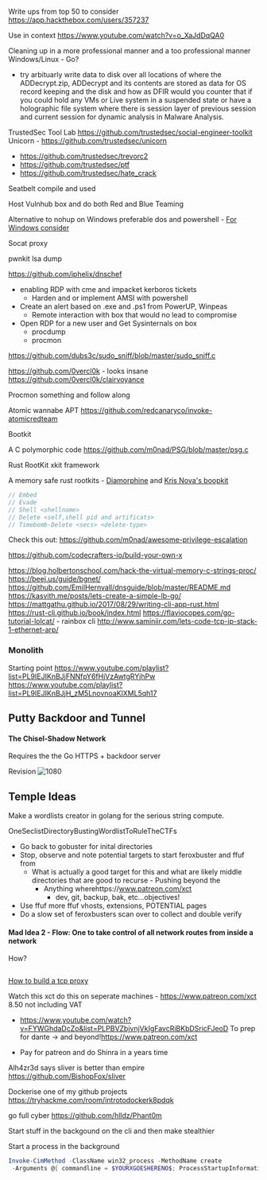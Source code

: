 
Write ups from top 50 to consider
https://app.hackthebox.com/users/357237



Use in context https://www.youtube.com/watch?v=o_XaJdDqQA0

Cleaning up in a more professional manner and a too professional manner
Windows/Linux - Go?

- try arbituarly write data to disk over all locations of where the ADDecrypt.zip, ADDecrypt and its contents are stored as data for OS record keeping and the disk and how as DFIR would you counter that if you could hold any VMs or Live system in a suspended state or have a holographic file system where there is session layer of previous session and current session for dynamic analysis in Malware Analysis. 

TrustedSec Tool Lab
https://github.com/trustedsec/social-engineer-toolkit
Unicorn - https://github.com/trustedsec/unicorn

- https://github.com/trustedsec/trevorc2
- https://github.com/trustedsec/ptf
- https://github.com/trustedsec/hate_crack

Seatbelt compile and used

Host Vulnhub box and do both Red and Blue Teaming 

Alternative to nohup on Windows preferable dos and powershell - [For Windows consider](https://learn.microsoft.com/en-US/troubleshoot/windows-client/deployment/create-user-defined-service)

Socat proxy

pwnkit
lsa dump

https://github.com/iphelix/dnschef




- enabling RDP with cme and impacket kerboros tickets 
	- Harden and or implement AMSI with powershell 
- Create an alert based on .exe and .ps1 from PowerUP, Winpeas 
	- Remote interaction with box that would no lead to compromise
- Open RDP for a new user and Get Sysinternals on box
	- procdump
	- procmon


https://github.com/dubs3c/sudo_sniff/blob/master/sudo_sniff.c




https://github.com/0vercl0k - looks insane https://github.com/0vercl0k/clairvoyance


Procmon something and follow along

Atomic wannabe APT 
https://github.com/redcanaryco/invoke-atomicredteam


Bootkit

A C polymorphic code
https://github.com/m0nad/PSG/blob/master/psg.c

Rust RootKit xkit framework

A memory safe rust rootkits - [Diamorphine](https://github.com/m0nad/Diamorphine/blob/master/README.md) and [Kris Nova's boopkit](https://github.com/krisnova/boopkit)

```rust
// Embed
// Evade
// Shell <shellname>
// Delete <self,shell pid and artificats>
// Timebomb-Delete <secs> <delete-type>
```

Check this out: https://github.com/m0nad/awesome-privilege-escalation

https://github.com/codecrafters-io/build-your-own-x

https://blog.holbertonschool.com/hack-the-virtual-memory-c-strings-proc/
https://beej.us/guide/bgnet/
https://github.com/EmilHernvall/dnsguide/blob/master/README.md
https://kasvith.me/posts/lets-create-a-simple-lb-go/
https://mattgathu.github.io/2017/08/29/writing-cli-app-rust.html
https://rust-cli.github.io/book/index.html
https://flaviocopes.com/go-tutorial-lolcat/ - rainbox cli
http://www.saminiir.com/lets-code-tcp-ip-stack-1-ethernet-arp/


### Monolith 

Starting point
https://www.youtube.com/playlist?list=PL9IEJIKnBJjFNNfpY6fHjVzAwtgRYjhPw
https://www.youtube.com/playlist?list=PL9IEJIKnBJjH_zM5LnovnoaKlXML5qh17


## Putty Backdoor and Tunnel 

#### The Chisel-Shadow Network

Requires the the Go HTTPS + backdoor server

Revision
![1080](reddish-experiemental-chisel-shadow-network.excalidraw)


## Temple Ideas

Make a wordlists creator in golang for the serious string compute.

OneSeclistDirectoryBustingWordlistToRuleTheCTFs

- Go back to gobuster for inital directories
- Stop, observe and note potential targets to start feroxbuster and ffuf from 
	- What is actually a good target for this and what are likely middle directories that are good to recurse -  Pushing beyond the 
		- Anything wherehttps://www.patreon.com/xct
			- dev, git, backup, bak, etc...objectives!
- Use ffuf more ffuf vhosts, extensions, POTENTIAL pages
- Do a slow set of feroxbusters scan over to collect and double verify 


#### Mad Idea 2 - Flow: One to take control of all network routes from inside a network  

How?
```
```



[How to build a tcp proxy](https://robertheaton.com/2018/08/31/how-to-build-a-tcp-proxy-1/)


Watch this xct do this on seperate machines - https://www.patreon.com/xct 8.50 not including VAT
- https://www.youtube.com/watch?v=FYWGhdaDcZo&list=PLPBVZbjvnjVkIgFavcRiBKbDSricFJeoD
To prep for dante -> and beyond!https://www.patreon.com/xct

- Pay for patreon and do Shinra in a years time 

Alh4zr3d says sliver is better than empire 
https://github.com/BishopFox/sliver



Dockerise one of my github projects
https://tryhackme.com/room/introtodockerk8pdqk


go full cyber 
https://github.com/hlldz/Phant0m


Start stuff in the backgound on the cli and then make stealthier 

Start a process in the background
```powershell
Invoke-CimMethod -ClassName win32_process -MethodName create
 -Arguments @{ commandline = $YOURXGOESHERENO$; ProcessStartupInformation = New-CimInstance -CimClass ( Get-CimClass Win32_ProcessStartup) -Property @{ShowWindow=0} -Local;     CurrentDirectory = $null}
```
